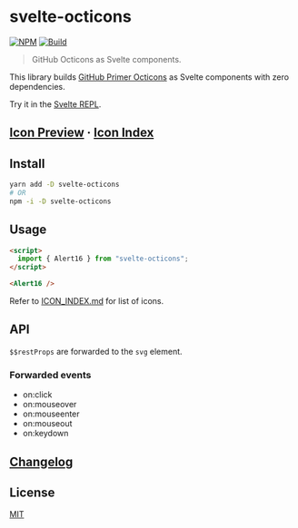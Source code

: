 # svelte-octicons

[![NPM][npm]][npm-url]
[![Build][build]][build-badge]

> GitHub Octicons as Svelte components.

This library builds [GitHub Primer Octicons](https://primer.style/octicons/) as Svelte components with zero dependencies.

Try it in the [Svelte REPL](https://svelte.dev/repl/dce762f9a93c4e56b3ddde749cb1945f?version=3.20.1).

## [Icon Preview](https://metonym.github.io/svelte-octicons/) · [Icon Index](ICON_INDEX.md)

## Install

```bash
yarn add -D svelte-octicons
# OR
npm -i -D svelte-octicons
```

## Usage

```html
<script>
  import { Alert16 } from "svelte-octicons";
</script>

<Alert16 />
```

Refer to [ICON_INDEX.md](ICON_INDEX.md) for list of icons.

## API

`$$restProps` are forwarded to the `svg` element.

### Forwarded events

- on:click
- on:mouseover
- on:mouseenter
- on:mouseout
- on:keydown

## [Changelog](CHANGELOG.md)

## License

[MIT](LICENSE)

[npm]: https://img.shields.io/npm/v/svelte-octicons.svg?color=blue
[npm-url]: https://npmjs.com/package/svelte-octicons
[build]: https://travis-ci.com/metonym/svelte-octicons.svg?branch=master
[build-badge]: https://travis-ci.com/metonym/svelte-octicons
